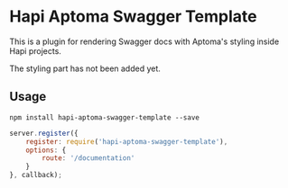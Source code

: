 Hapi Aptoma Swagger Template
============================

This is a plugin for rendering Swagger docs with Aptoma's styling inside Hapi projects.

The styling part has not been added yet.

Usage
-----

`npm install hapi-aptoma-swagger-template --save`

```javascript
server.register({
	register: require('hapi-aptoma-swagger-template'),
	options: {
		route: '/documentation'
	}
}, callback);
```
